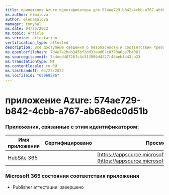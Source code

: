 ```yaml
---
title: приложение Azure идентификатора для 574ae729-b842-4cbb-a767-ab68edc0d51b
ms.author: elmalova
author: elenamalova
manager: tonybal
ms.date: 04/26/2022
ms.topic: article
ms.service: attestation
certification_type: attested
description: Все доступные сведения о безопасности и соответствии требованиям для 574ae729-b842-4cbb-a767-ab68edc0d51b.
ms.openlocfilehash: 7d4e7e2bab345bf2dd31aad62c8370a6ce7b4081
ms.sourcegitcommit: 7c4eed407267c4c313909d4f27f46bebf443cb23
ms.translationtype: MT
ms.contentlocale: ru-RU
ms.lasthandoff: 04/27/2022
ms.locfileid: "65068586"
---
```

# <a name="azure-app-id-574ae729-b842-4cbb-a767-ab68edc0d51b"></a>приложение Azure: 574ae729-b842-4cbb-a767-ab68edc0d51b


### <a name="apps-associated-with-this-id"></a>Приложения, связанные с этим идентификатором:
| **Имя приложения** | **Сертифицировано** | **Просмотр в AppSource** |
|--------------|---------------|-----------------------|
| [HubSite 365](../forward/WA200003704.md) |  | [https://appsource.microsoft.com/product/office/WA200003704](https://appsource.microsoft.com/product/office/WA200003704) |

### <a name="microsoft-365-app-compliance-status"></a>Microsoft 365 состояния соответствия приложения
- Publisher аттестации: завершено
